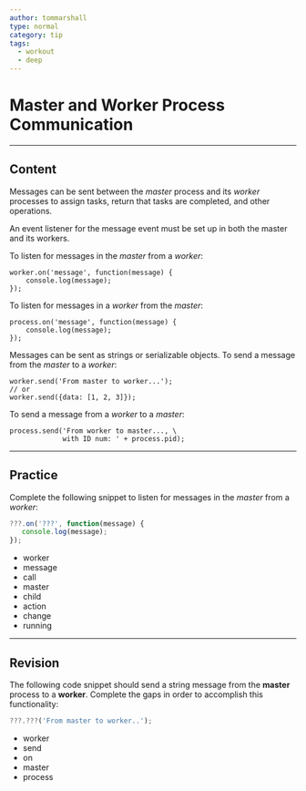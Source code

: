 ```yaml
---
author: tommarshall
type: normal
category: tip
tags:
  - workout
  - deep
---
```


# Master and Worker Process Communication


---

## Content

Messages can be sent between the *master* process and its *worker* processes to assign tasks, return that tasks are completed, and other operations.

An event listener for the message event must be set up in both the master and its workers.

To listen for messages in the *master* from a *worker*:

```plain-text
worker.on('message', function(message) {
    console.log(message);
});
```

To listen for messages in a *worker* from the *master*:

```plain-text
process.on('message', function(message) {
    console.log(message);
});
```

Messages can be sent as strings or serializable objects.
To send a message from the *master* to a *worker*:

```plain-text
worker.send('From master to worker...');
// or
worker.send({data: [1, 2, 3]});
```

To send a message from a *worker* to a *master*:

```plain-text
process.send('From worker to master..., \
             with ID num: ' + process.pid);
```


---

## Practice

Complete the following snippet to listen for messages in the *master* from a *worker*:

```javascript
???.on('???', function(message) {
   console.log(message);
});
```

- worker
- message
- call
- master
- child
- action
- change
- running


---

## Revision

The following code snippet should send a string message from the **master** process to a **worker**. Complete the gaps in order to accomplish this functionality:

```javascript
???.???('From master to worker..');
```

- worker
- send
- on
- master
- process
 

